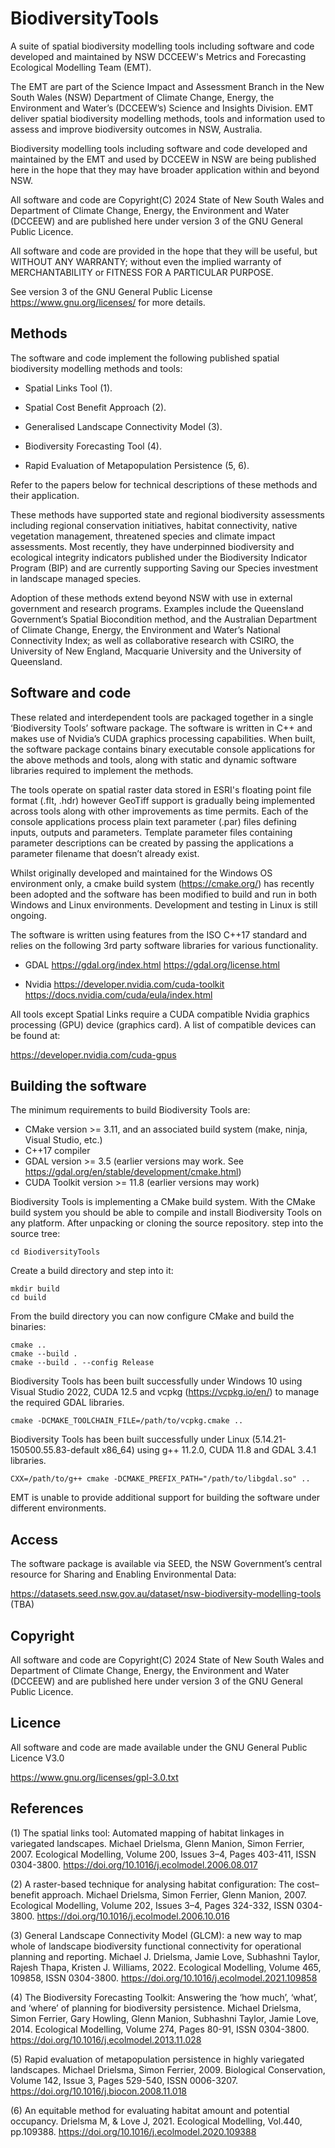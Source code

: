 # BiodiversityTools
A suite of spatial biodiversity modelling tools including software and code developed and maintained by NSW DCCEEW's Metrics and Forecasting Ecological Modelling Team (EMT). 

The EMT are part of the Science Impact and Assessment Branch in the New South Wales (NSW) Department of Climate Change, Energy, the Environment and Water’s (DCCEEW’s) Science and Insights Division. EMT deliver spatial biodiversity modelling methods, tools and information used to assess and improve biodiversity outcomes in NSW, Australia. 

Biodiversity modelling tools including software and code developed and maintained by the EMT and used by DCCEEW in NSW are being published here in the hope that they may have broader application within and beyond NSW. 

All software and code are Copyright(C) 2024 State of New South Wales and Department of Climate Change, Energy, the Environment and Water (DCCEEW) and are published here under version 3 of the GNU General Public Licence.

All software and code are provided in the hope that they will be useful, but WITHOUT ANY WARRANTY; without even the implied warranty of MERCHANTABILITY or FITNESS FOR A PARTICULAR PURPOSE.

See version 3 of the GNU General Public License https://www.gnu.org/licenses/ for more details.

## Methods

The software and code implement the following published spatial biodiversity modelling methods and tools:

* Spatial Links Tool (1).

* Spatial Cost Benefit Approach (2).

* Generalised Landscape Connectivity Model (3).

* Biodiversity Forecasting Tool (4).

* Rapid Evaluation of Metapopulation Persistence (5, 6).

Refer to the papers below for technical descriptions of these methods and their application.

These methods have supported state and regional biodiversity assessments including regional conservation initiatives, habitat connectivity, native vegetation management, threatened species and climate impact assessments. Most recently, they have underpinned biodiversity and ecological integrity indicators published under the Biodiversity Indicator Program (BIP) and are currently supporting Saving our Species investment in landscape managed species. 

Adoption of these methods extend beyond NSW with use in external government and research programs. Examples include the Queensland Government’s Spatial Biocondition method, and the Australian Department of Climate Change, Energy, the Environment and Water’s National Connectivity Index; as well as collaborative research with CSIRO, the University of New England, Macquarie University and the University of Queensland.


## Software and code

These related and interdependent tools are packaged together in a single ‘Biodiversity Tools’ software package. The software is written in C++ and makes use of Nvidia’s CUDA graphics processing capabilities. When built, the software package contains binary executable console applications for the above methods and tools, along with static and dynamic software libraries required to implement the methods. 

The tools operate on spatial raster data stored in ESRI's floating point file format (.flt, .hdr) however GeoTiff support is gradually being implemented across tools along with other improvements as time permits. Each of the console applications process plain text parameter (.par) files defining inputs, outputs and parameters. Template parameter files containing parameter descriptions can be created by passing the applications a parameter filename that doesn’t already exist. 

Whilst originally developed and maintained for the Windows OS environment only, a cmake build system (https://cmake.org/) has recently been adopted and the software has been modified to build and run in both Windows and Linux environments. Development and testing in Linux is still ongoing. 

The software is written using features from the ISO C++17 standard and relies on the following 3rd party software libraries for various functionality.

* GDAL https://gdal.org/index.html https://gdal.org/license.html

* Nvidia https://developer.nvidia.com/cuda-toolkit https://docs.nvidia.com/cuda/eula/index.html

All tools except Spatial Links require a CUDA compatible Nvidia graphics processing (GPU) device (graphics card). A list of compatible devices can be found at:

https://developer.nvidia.com/cuda-gpus


## Building the software

The minimum requirements to build Biodiversity Tools are:
- CMake version >= 3.11, and an associated build system (make, ninja, Visual Studio, etc.)
- C++17 compiler 
- GDAL version >= 3.5 (earlier versions may work. See https://gdal.org/en/stable/development/cmake.html)
- CUDA Toolkit version >= 11.8 (earlier versions may work) 

Biodiversity Tools is implementing a CMake build system. With the CMake build system you should be able to compile and install Biodiversity Tools on any platform. After unpacking or cloning the source repository.
step into the source tree:
```
cd BiodiversityTools
```
Create a build directory and step into it:
```
mkdir build
cd build
```
From the build directory you can now configure CMake and build the binaries:
```
cmake ..
cmake --build .
cmake --build . --config Release
```

Biodiversity Tools has been built successfully under Windows 10 using Visual Studio 2022, CUDA 12.5 and vcpkg (https://vcpkg.io/en/) to manage the required GDAL libraries. 
```
cmake -DCMAKE_TOOLCHAIN_FILE=/path/to/vcpkg.cmake ..
```

Biodiversity Tools has been built successfully under Linux (5.14.21-150500.55.83-default x86_64) using g++ 11.2.0, CUDA 11.8 and GDAL 3.4.1 libraries. 
```
CXX=/path/to/g++ cmake -DCMAKE_PREFIX_PATH="/path/to/libgdal.so" ..
```

EMT is unable to provide additional support for building the software under different environments. 


## Access


The software package is available via SEED, the NSW Government’s central resource for Sharing and Enabling Environmental Data:

https://datasets.seed.nsw.gov.au/dataset/nsw-biodiversity-modelling-tools (TBA)



## Copyright

All software and code are Copyright(C) 2024 State of New South Wales and Department of Climate Change, Energy, the Environment and Water (DCCEEW) and are published here under version 3 of the GNU General Public Licence.


## Licence

All software and code are made available under the GNU General Public Licence V3.0

https://www.gnu.org/licenses/gpl-3.0.txt


## References

(1) The spatial links tool: Automated mapping of habitat linkages in variegated landscapes. 
Michael Drielsma, Glenn Manion, Simon Ferrier, 2007. 
Ecological Modelling, Volume 200, Issues 3–4, Pages 403-411, ISSN 0304-3800. 
https://doi.org/10.1016/j.ecolmodel.2006.08.017

(2) A raster-based technique for analysing habitat configuration: The cost–benefit approach. 
Michael Drielsma, Simon Ferrier, Glenn Manion, 2007. 
Ecological Modelling, Volume 202, Issues 3–4, Pages 324-332, ISSN 0304-3800. 
https://doi.org/10.1016/j.ecolmodel.2006.10.016

(3) General Landscape Connectivity Model (GLCM): a new way to map whole of landscape biodiversity functional connectivity for operational planning and reporting. 
Michael J. Drielsma, Jamie Love, Subhashni Taylor, Rajesh Thapa, Kristen J. Williams, 2022. 
Ecological Modelling, Volume 465, 109858, ISSN 0304-3800. 
https://doi.org/10.1016/j.ecolmodel.2021.109858

(4) The Biodiversity Forecasting Toolkit: Answering the ‘how much’, ‘what’, and ‘where’ of planning for biodiversity persistence. 
Michael Drielsma, Simon Ferrier, Gary Howling, Glenn Manion, Subhashni Taylor, Jamie Love, 2014. 
Ecological Modelling, Volume 274, Pages 80-91, ISSN 0304-3800. 
https://doi.org/10.1016/j.ecolmodel.2013.11.028

(5) Rapid evaluation of metapopulation persistence in highly variegated landscapes. 
Michael Drielsma, Simon Ferrier, 2009. 
Biological Conservation, Volume 142, Issue 3, Pages 529-540, ISSN 0006-3207. 
https://doi.org/10.1016/j.biocon.2008.11.018

(6) An equitable method for evaluating habitat amount and potential occupancy. 
Drielsma M, & Love J, 2021. 
Ecological Modelling, Vol.440, pp.109388. 
https://doi.org/10.1016/j.ecolmodel.2020.109388

